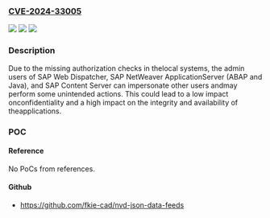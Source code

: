 ### [CVE-2024-33005](https://cve.mitre.org/cgi-bin/cvename.cgi?name=CVE-2024-33005)
![](https://img.shields.io/static/v1?label=Product&message=SAP%20NetWeaver%20Application%20Server%20(ABAP%20and%20Java)%2CSAP%20Web%20Dispatcher%20and%20SAP%20Content%20Server&color=blue)
![](https://img.shields.io/static/v1?label=Version&message=%3D%20KRNL64NUC%207.22%20&color=brighgreen)
![](https://img.shields.io/static/v1?label=Vulnerability&message=CWE-862%3A%20Missing%20Authorization&color=brighgreen)

### Description

Due to the missing authorization checks in thelocal systems, the admin users of SAP Web Dispatcher, SAP NetWeaver ApplicationServer (ABAP and Java), and SAP Content Server can impersonate other users andmay perform some unintended actions. This could lead to a low impact onconfidentiality and a high impact on the integrity and availability of theapplications.

### POC

#### Reference
No PoCs from references.

#### Github
- https://github.com/fkie-cad/nvd-json-data-feeds

